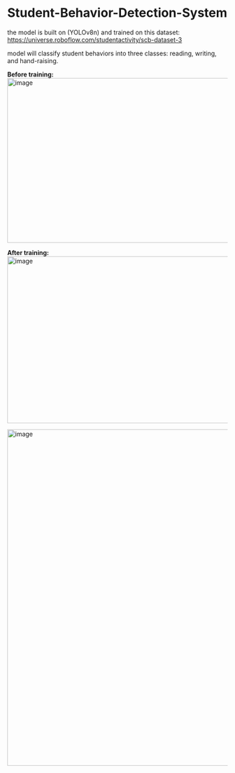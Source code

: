 # Student-Behavior-Detection-System
the model is built on (YOLOv8n) and trained on this dataset: https://universe.roboflow.com/studentactivity/scb-dataset-3

model will classify student behaviors into three classes: reading, writing, and hand-raising.

**Before training:**
<img width="963" height="376" alt="image" src="https://github.com/user-attachments/assets/7b02ec14-1d00-4f84-bb03-1ad1eef994c2" />

**After training:**
<img width="974" height="381" alt="image" src="https://github.com/user-attachments/assets/3263979b-ed93-4eb2-a6de-b4da316d3349" />

<img width="1079" height="768" alt="image" src="https://github.com/user-attachments/assets/f821f73d-025a-4f18-b271-7fd3b03e6618" />





